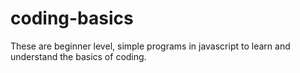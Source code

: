 # coding-basics
These are beginner level, simple programs in javascript to learn and understand the basics of coding.
